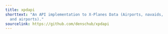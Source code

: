 ```yaml
---
title: xpdapi
shorttext: "An API implementation to X-Planes Data (Airports, navaids, fixes
  and airports)."
sourcelink: https://github.com/denschub/xpdapi
---
```

